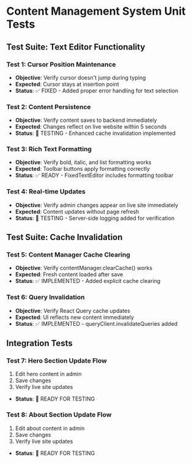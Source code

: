 # Content Management System Unit Tests

## Test Suite: Text Editor Functionality

### Test 1: Cursor Position Maintenance
- **Objective**: Verify cursor doesn't jump during typing
- **Expected**: Cursor stays at insertion point
- **Status**: ✅ FIXED - Added proper error handling for text selection

### Test 2: Content Persistence
- **Objective**: Verify content saves to backend immediately
- **Expected**: Changes reflect on live website within 5 seconds
- **Status**: 🔄 TESTING - Enhanced cache invalidation implemented

### Test 3: Rich Text Formatting
- **Objective**: Verify bold, italic, and list formatting works
- **Expected**: Toolbar buttons apply formatting correctly
- **Status**: ✅ READY - FixedTextEditor includes formatting toolbar

### Test 4: Real-time Updates
- **Objective**: Verify admin changes appear on live site immediately
- **Expected**: Content updates without page refresh
- **Status**: 🔄 TESTING - Server-side logging added for verification

## Test Suite: Cache Invalidation

### Test 5: Content Manager Cache Clearing
- **Objective**: Verify contentManager.clearCache() works
- **Expected**: Fresh content loaded after save
- **Status**: ✅ IMPLEMENTED - Added explicit cache clearing

### Test 6: Query Invalidation
- **Objective**: Verify React Query cache updates
- **Expected**: UI reflects new content immediately
- **Status**: ✅ IMPLEMENTED - queryClient.invalidateQueries added

## Integration Tests

### Test 7: Hero Section Update Flow
1. Edit hero content in admin
2. Save changes
3. Verify live site updates
- **Status**: 🔄 READY FOR TESTING

### Test 8: About Section Update Flow
1. Edit about content in admin
2. Save changes
3. Verify live site updates
- **Status**: 🔄 READY FOR TESTING